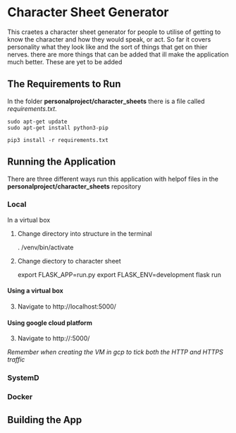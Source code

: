 # Character Sheet Generator
This craetes a character sheet generator for people to utilise of getting to know the character and how they would speak, or act. So far it covers personality what they look like and the sort of things that get on thier nerves. there are more things that can be added that ill make the application much better. These are yet to be added

## The Requirements to Run
In the folder **personalproject/character_sheets** there is a file called *requirements.txt*.

    sudo apt-get update
    sudo apt-get install python3-pip
    
    pip3 install -r requirements.txt

## Running the Application
There are three different ways run this application with helpof files in the **personalproject/character_sheets** repository 


### Local 
In a virtual box 
1. Change directory into structure in the terminal
    
    . /venv/bin/activate
    
2. Change diectory to character sheet

    export FLASK_APP=run.py
    export FLASK_ENV=development
    flask run
   
#### Using a virtual box
    
3. Navigate to http://localhost:5000/

#### Using google cloud platform 

3. Navigate to http://<External IP address>:5000/  
    
*Remember when creating the VM in gcp to tick both the HTTP and HTTPS traffic*

### SystemD


### Docker

## Building the App
